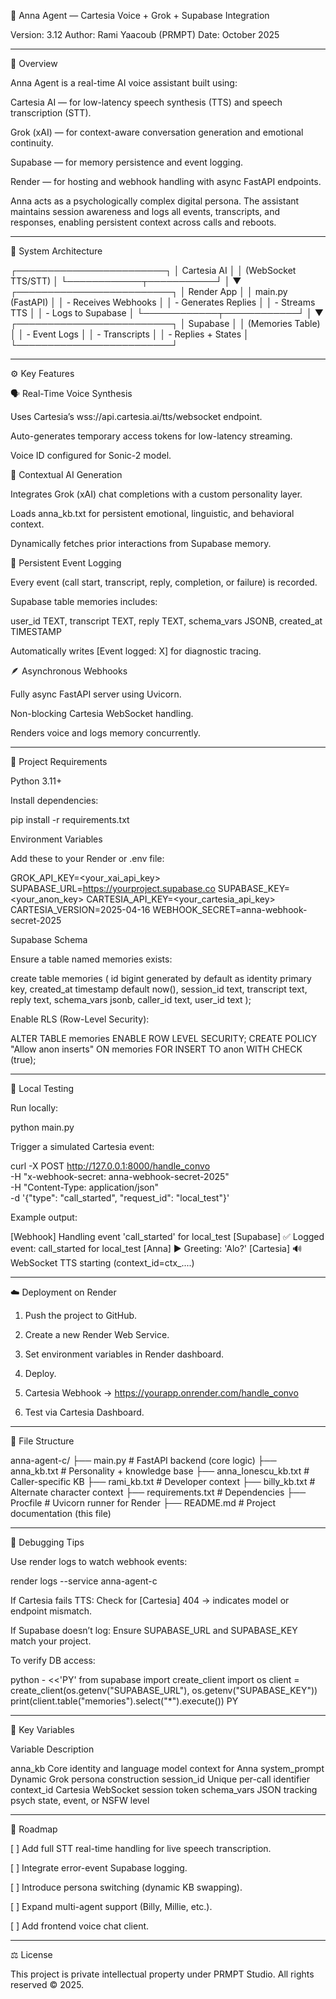 🧠 Anna Agent — Cartesia Voice + Grok + Supabase Integration

Version: 3.12
Author: Rami Yaacoub (PRMPT)
Date: October 2025


---

🚀 Overview

Anna Agent is a real-time AI voice assistant built using:

Cartesia AI — for low-latency speech synthesis (TTS) and speech transcription (STT).

Grok (xAI) — for context-aware conversation generation and emotional continuity.

Supabase — for memory persistence and event logging.

Render — for hosting and webhook handling with async FastAPI endpoints.


Anna acts as a psychologically complex digital persona. The assistant maintains session awareness and logs all events, transcripts, and responses, enabling persistent context across calls and reboots.


---

🧩 System Architecture

 ┌────────────────────────┐
 │      Cartesia AI       │
 │  (WebSocket TTS/STT)   │
 └────────────┬───────────┘
              │
              ▼
 ┌─────────────────────────┐
 │        Render App       │
 │  main.py (FastAPI)      │
 │ - Receives Webhooks     │
 │ - Generates Replies     │
 │ - Streams TTS           │
 │ - Logs to Supabase      │
 └────────────┬────────────┘
              │
              ▼
 ┌─────────────────────────┐
 │        Supabase         │
 │  (Memories Table)       │
 │ - Event Logs            │
 │ - Transcripts           │
 │ - Replies + States      │
 └─────────────────────────┘


---

⚙️ Key Features

🗣️ Real-Time Voice Synthesis

Uses Cartesia’s wss://api.cartesia.ai/tts/websocket endpoint.

Auto-generates temporary access tokens for low-latency streaming.

Voice ID configured for Sonic-2 model.


💬 Contextual AI Generation

Integrates Grok (xAI) chat completions with a custom personality layer.

Loads anna_kb.txt for persistent emotional, linguistic, and behavioral context.

Dynamically fetches prior interactions from Supabase memory.


🧾 Persistent Event Logging

Every event (call start, transcript, reply, completion, or failure) is recorded.

Supabase table memories includes:

user_id TEXT,
transcript TEXT,
reply TEXT,
schema_vars JSONB,
created_at TIMESTAMP

Automatically writes [Event logged: X] for diagnostic tracing.


🪶 Asynchronous Webhooks

Fully async FastAPI server using Uvicorn.

Non-blocking Cartesia WebSocket handling.

Renders voice and logs memory concurrently.



---

🧰 Project Requirements

Python 3.11+

Install dependencies:

pip install -r requirements.txt

Environment Variables

Add these to your Render or .env file:

GROK_API_KEY=<your_xai_api_key>
SUPABASE_URL=https://yourproject.supabase.co
SUPABASE_KEY=<your_anon_key>
CARTESIA_API_KEY=<your_cartesia_api_key>
CARTESIA_VERSION=2025-04-16
WEBHOOK_SECRET=anna-webhook-secret-2025

Supabase Schema

Ensure a table named memories exists:

create table memories (
  id bigint generated by default as identity primary key,
  created_at timestamp default now(),
  session_id text,
  transcript text,
  reply text,
  schema_vars jsonb,
  caller_id text,
  user_id text
);

Enable RLS (Row-Level Security):

ALTER TABLE memories ENABLE ROW LEVEL SECURITY;
CREATE POLICY "Allow anon inserts" ON memories
FOR INSERT TO anon WITH CHECK (true);


---

🧠 Local Testing

Run locally:

python main.py

Trigger a simulated Cartesia event:

curl -X POST http://127.0.0.1:8000/handle_convo \
  -H "x-webhook-secret: anna-webhook-secret-2025" \
  -H "Content-Type: application/json" \
  -d '{"type": "call_started", "request_id": "local_test"}'

Example output:

[Webhook] Handling event 'call_started' for local_test
[Supabase] ✅ Logged event: call_started for local_test
[Anna] ▶ Greeting: 'Alo?'
[Cartesia] 🔊 WebSocket TTS starting (context_id=ctx_....)


---

☁️ Deployment on Render

1. Push the project to GitHub.

2. Create a new Render Web Service.

3. Set environment variables in Render dashboard.

4. Deploy.

5. Cartesia Webhook → https://yourapp.onrender.com/handle_convo

6. Test via Cartesia Dashboard.

---

🧩 File Structure

anna-agent-c/
├── main.py                 # FastAPI backend (core logic)
├── anna_kb.txt             # Personality + knowledge base
├── anna_Ionescu_kb.txt     # Caller-specific KB
├── rami_kb.txt             # Developer context
├── billy_kb.txt            # Alternate character context
├── requirements.txt        # Dependencies
├── Procfile                # Uvicorn runner for Render
├── README.md               # Project documentation (this file)


---

🧪 Debugging Tips

Use render logs to watch webhook events:

render logs --service anna-agent-c

If Cartesia fails TTS:
Check for [Cartesia] 404 → indicates model or endpoint mismatch.

If Supabase doesn’t log: Ensure SUPABASE_URL and SUPABASE_KEY match your project.

To verify DB access:

python - <<'PY'
from supabase import create_client
import os
client = create_client(os.getenv("SUPABASE_URL"), os.getenv("SUPABASE_KEY"))
print(client.table("memories").select("*").execute())
PY



---

🧩 Key Variables

Variable	Description

anna_kb	Core identity and language model context for Anna
system_prompt	Dynamic Grok persona construction
session_id	Unique per-call identifier
context_id	Cartesia WebSocket session token
schema_vars	JSON tracking psych state, event, or NSFW level



---

🧭 Roadmap

[ ] Add full STT real-time handling for live speech transcription.

[ ] Integrate error-event Supabase logging.

[ ] Introduce persona switching (dynamic KB swapping).

[ ] Expand multi-agent support (Billy, Millie, etc.).

[ ] Add frontend voice chat client.



---

⚖️ License

This project is private intellectual property under PRMPT Studio.
All rights reserved © 2025.
